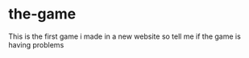 # the-game
This is the first game i made in a new website so tell me if the game is having problems
